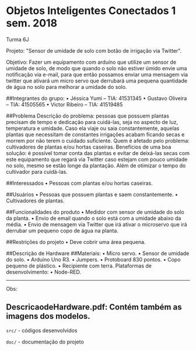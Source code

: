 # Objetos Inteligentes Conectados 1 sem. 2018

Turma 6J

Projeto: "Sensor de umidade de solo com botão de irrigação via Twitter".

Objetivo: Fazer um equipamento com arduíno que utilize um sensor de umidade de solo, de modo que quando o solo não estiver úmido envie uma notificação via e-mail, para que então possamos enviar uma mensagem via twitter que ativará um micro servo que derrubará uma pequena quantidade de água no solo para melhorar a umidade do solo.

##Integrantes do grupo:
•	Jéssica Yumi – TIA: 41531345
•	Gustavo Oliveira – TIA: 41505565
•	Victor Ribeiro – TIA: 41519485

##Problema
Descrição do problema: pessoas que possuem plantas precisam de tempo e dedicação para cuidá-las, seja no aspecto de luz, temperatura e umidade. Caso ela viaje ou saia constantemente, aquelas plantas que necessitam de constantes irrigações acabam ficando secas e morrem por não terem o cuidado suficiente. 
Quem é afetado pelo problema: cultivadores de plantas e/ou hortas caseiras.
Benefícios de uma boa solução: é possível tomar conta das plantas e evitar de deixá-las secas com este equipamento que regará via Twitter caso estejam com pouco umidade no solo, mesmo se estão longe da plantação. Além de otimizar o tempo do cultivador para cuidá-las.

##Interessados
•	Pessoas com plantas e/ou hortas caseiras.

##Usuários
•	Pessoas que possuem plantas e saem constantemente.
•	Cultivadores de plantas.

##Funcionalidades do produto
•	Medidor com sensor de umidade do solo da planta.
•	Envio de email quando o solo está com a umidade abaixo da média.
•	Envio de mensagem via Twitter que irá ativar o microservo que irá derrubar um pequeno copo de água na planta.
 
##Restrições do projeto
•	Deve cobrir uma área pequena.

##Descrição de Hardware
##Materiais: 
•	Micro servo.
•	Sensor de umidade do solo.
•	Arduíno Uno R3.
•	Jumpers.
•	Protoboard 830 pontos.
•	Copo pequeno de plástico.
•	Recipiente com terra.
Plataformas de desenvolvimento:
•	Node-RED.



_______________________________________
Obs:

## DescricaodeHardware.pdf: Contém também as imagens dos modelos. 

`src/` - códigos desenvolvidos

`doc/` - documentação do projeto
